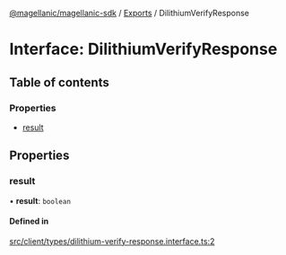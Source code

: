 [@magellanic/magellanic-sdk](../README.md) / [Exports](../modules.md) / DilithiumVerifyResponse

# Interface: DilithiumVerifyResponse

## Table of contents

### Properties

- [result](DilithiumVerifyResponse.md#result)

## Properties

### result

• **result**: `boolean`

#### Defined in

[src/client/types/dilithium-verify-response.interface.ts:2](https://github.com/Magellanic-AI/magellanic-sdk-nodejs/blob/76346bd/src/client/types/dilithium-verify-response.interface.ts#L2)
